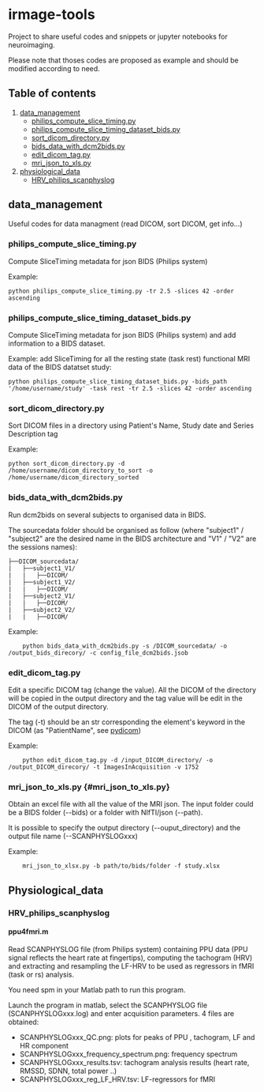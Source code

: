 # irmage-tools
Project to share useful codes and snippets or jupyter notebooks for neuroimaging. 

Please note that thoses codes are proposed as example and should be modified according to need.


## Table of contents
1. [data_management](#data_management)
    - [philips_compute_slice_timing.py](#philips_compute_slice_timing.py)
    - [philips_compute_slice_timing_dataset_bids.py](#philips_compute_slice_timing_dataset_bids.py)
    - [sort_dicom_directory.py](#sort_dicom_directory.py)
    - [bids_data_with_dcm2bids.py](#bids_data_with_dcm2bids.py)
    - [edit_dicom_tag.py](#edit_dicom_tag.py)
    - [mri_json_to_xls.py](#mri_json_to_xls.py)
2. [physiological_data](#physiological_data)
    - [HRV_philips_scanphyslog](#HRV_philips_scanphyslog)


## data_management 

Useful codes for data managment (read DICOM, sort DICOM, get info...)

### philips_compute_slice_timing.py <a name="philips_compute_slice_timing.py"></a>
Compute SliceTiming metadata for json BIDS (Philips system)

Example: 

```
python philips_compute_slice_timing.py -tr 2.5 -slices 42 -order ascending
```

### philips_compute_slice_timing_dataset_bids.py
Compute SliceTiming metadata for json BIDS (Philips system) and add information to a BIDS dataset.

Example: add SliceTiming for all the resting state (task rest) functional MRI data of the BIDS datatset study: 

```
python philips_compute_slice_timing_dataset_bids.py -bids_path '/home/username/study' -task rest -tr 2.5 -slices 42 -order ascending
```

### sort_dicom_directory.py
Sort DICOM files in a directory using Patient's Name, Study date and Series Description tag

Example: 

```
python sort_dicom_directory.py -d /home/username/dicom_directory_to_sort -o /home/username/dicom_directory_sorted
```

### bids_data_with_dcm2bids.py
Run dcm2bids on several subjects to organised data in BIDS.  

The sourcedata folder should be organised as follow (where "subject1" / "subject2" are the desired name in the BIDS architecture and "V1" / "V2" are the sessions names): 
```
├──DICOM_sourcedata/
|   ├──subject1_V1/
|   |   ├──DICOM/
|   ├──subject1_V2/
|   |   ├──DICOM/
|   ├──subject2_V1/
|   |   ├──DICOM/
|   ├──subject2_V2/
|   |   ├──DICOM/
```

Example: 

```
    python bids_data_with_dcm2bids.py -s /DICOM_sourcedata/ -o /output_bids_direcory/ -c config_file_dcm2bids.jsob
```

### edit_dicom_tag.py
Edit a specific DICOM tag (change the value). 
All the DICOM of the directory will be copied in the output directory and the tag value will be edit in the DICOM of the output directory.

The tag (-t) should be an str corresponding the element's keyword in the DICOM (as "PatientName", see [pydicom](https://pydicom.github.io/pydicom/dev/reference/generated/pydicom.tag.Tag.html))

Example:
```
    python edit_dicom_tag.py -d /input_DICOM_directory/ -o /output_DICOM_direcory/ -t ImagesInAcquisition -v 1752
```


### mri_json_to_xls.py {#mri_json_to_xls.py}
Obtain an excel file with all the value of the MRI json. 
The input folder could be a BIDS folder (--bids) or a folder with NIfTI/json (--path). 

It is possible to specify the output directory (--ouput_directory) and the output file name (--SCANPHYSLOGxxx)

Example:
```
    mri_json_to_xlsx.py -b path/to/bids/folder -f study.xlsx
```

## Physiological_data

### HRV_philips_scanphyslog

#### ppu4fmri.m
Read SCANPHYSLOG file (from Philips system) containing PPU data (PPU signal reflects the heart rate at fingertips), computing the tachogram (HRV) and extracting and resampling the LF-HRV to be used as regressors in fMRI (task or rs) analysis.

You need spm in your Matlab path to run this program.

Launch the program in matlab, select the SCANPHYSLOG file (SCANPHYSLOGxxx.log) and enter acquisition parameters. 4 files are obtained:
- SCANPHYSLOGxxx_QC.png: plots for peaks of PPU , tachogram, LF and HR component
- SCANPHYSLOGxxx_frequency_spectrum.png: frequency spectrum
- SCANPHYSLOGxxx_results.tsv: tachogram analysis results (heart rate, RMSSD, SDNN, total power ..)
- SCANPHYSLOGxxx_reg_LF_HRV.tsv: LF-regressors for fMRI 


